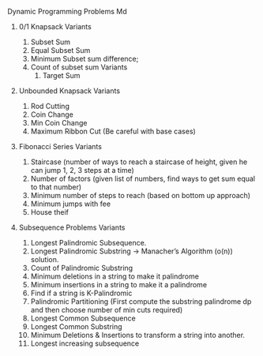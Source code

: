 Dynamic Programming Problems Md

1. 0/1 Knapsack
  Variants 
    1. Subset Sum
    2. Equal Subset Sum
    3. Minimum Subset sum difference;
    4. Count of subset sum
       Variants
       1. Target Sum
2. Unbounded Knapsack
  Variants
    1. Rod Cutting
    2. Coin Change
    3. Min Coin Change
    4. Maximum Ribbon Cut (Be careful with base cases)

3. Fibonacci Series
  Variants
    1. Staircase (number of ways to reach a staircase of height, given he can jump 1, 2, 3 steps at a time)
    2. Number of factors (given list of numbers, find ways to get sum equal to that number)
    3. Minimum number of steps to reach (based on bottom up approach)
    4. Minimum jumps with fee
    5. House theif
   
4. Subsequence Problems 
  Variants
    1. Longest Palindromic Subsequence.
    2. Longest Palindromic Substring
       -> Manacher’s Algorithm (o(n)) solution.
    3. Count of Palindromic Substring
    4. Minimum deletions in a string to make it palindrome
      1. Minimum insertions in a string to make it a palindrome
      2. Find if a string is K-Palindromic
    5. Palindromic Partitioning
        (First compute the substring palindrome dp and then choose number of min cuts required)
    6. Longest Common Subsequence
    7. Longest Common Substring
    8. Minimum Deletions & Insertions to transform a string into another.
    9. Longest increasing subsequence
    
     
